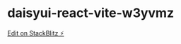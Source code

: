 # daisyui-react-vite-w3yvmz

[Edit on StackBlitz ⚡️](https://stackblitz.com/edit/daisyui-react-vite-vevrmf)